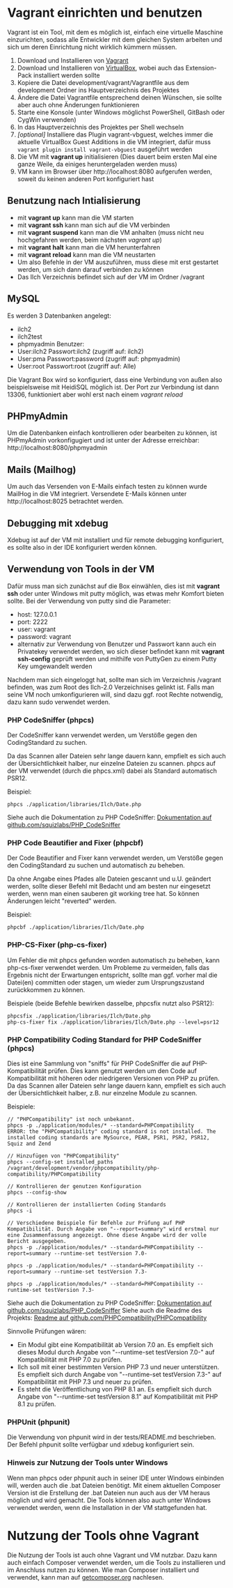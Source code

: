 # Vagrant einrichten und benutzen

Vagrant ist ein Tool, mit dem es möglich ist, einfach eine virtuelle Maschine einzurichten,
sodass alle Entwickler mit dem gleichen System arbeiten und sich um deren Einrichtung nicht wirklich kümmern müssen.

1. Download und Installieren von [Vagrant](http://www.vagrantup.com) 
2. Download und Installieren von [VirtualBox](https://www.virtualbox.org/wiki/Downloads), wobei auch das Extension-Pack installiert werden sollte
3. Kopiere die Datei development/vagrant/Vagrantfile aus dem development Ordner ins Hauptverzeichnis des Projektes
4. Ändere die Datei Vagrantfile entsprechend deinen Wünschen, sie sollte aber auch ohne Änderungen funktionieren
5. Starte eine Konsole (unter Windows möglichst PowerShell, GitBash oder CygWin verwenden)
6. In das Hauptverzeichnis des Projektes per Shell wechseln
7. _[optional]_ Installiere das Plugin vagrant-vbguest, welches immer die aktuelle VirtualBox Guest Additions in die VM integriert, 
   dafür muss `vagrant plugin install vagrant-vbguest` ausgeführt werden
8. Die VM mit __vagrant up__ initialisieren (Dies dauert beim ersten Mal eine ganze Weile, da einiges heruntergeladen werden muss)
9. VM kann im Browser über http://localhost:8080 aufgerufen werden, soweit du keinen anderen Port konfiguriert hast

## Benutzung nach Intialisierung

* mit __vagrant up__ kann man die VM starten
* mit __vagrant ssh__ kann man sich auf die VM verbinden
* mit __vagrant suspend__ kann man die VM anhalten (muss nicht neu hochgefahren werden, beim nächsten *vagrant up*)
* mit __vagrant halt__ kann man die VM herunterfahren
* mit __vagrant reload__ kann man die VM neustarten
* Um also Befehle in der VM auszuführen, muss diese mit erst gestartet werden, um sich dann darauf verbinden zu können
* Das Ilch Verzeichnis befindet sich auf der VM im Ordner /vagrant

## MySQL
Es werden 3 Datenbanken angelegt: 
- ilch2
- ilch2test
- phpmyadmin
Benutzer:
- User:ilch2 Passwort:ilch2 (zugriff auf: ilch2)
- User:pma Passwort:password (zugriff auf: phpmyadmin)
- User:root Passwort:root (zugriff auf: Alle)

Die Vagrant Box wird so konfiguriert, dass eine Verbindung von außen also beispielsweise mit HeidiSQL möglich ist.
Der Port zur Verbindung ist dann 13306, funktioniert aber wohl erst nach einem *vagrant reload*

## PHPmyAdmin
Um die Datenbanken einfach kontrollieren oder bearbeiten zu können, ist PHPmyAdmin vorkonfigugiert und ist unter der Adresse erreichbar:
http://localhost:8080/phpmyadmin

## Mails (Mailhog)
Um auch das Versenden von E-Mails einfach testen zu können wurde MailHog in die VM integriert.
Versendete E-Mails können unter http://localhost:8025 betrachtet werden.

## Debugging mit xdebug
Xdebug ist auf der VM mit installiert und für remote debugging konfiguriert, es sollte also in der IDE konfiguriert werden können.

## Verwendung von Tools in der VM
Dafür muss man sich zunächst auf die Box einwählen, dies ist mit __vagrant ssh__ oder unter Windows mit putty möglich,
was etwas mehr Komfort bieten sollte. Bei der Verwendung von putty sind die Parameter:

* host: 127.0.0.1
* port: 2222
* user: vagrant
* password: vagrant
* alternativ zur Verwendung von Benutzer und Passwort kann auch ein Privatekey verwendet werden,
  wo sich dieser befindet kann mit __vagrant ssh-config__ geprüft werden und mithilfe von PuttyGen zu einem Putty Key umgewandelt werden

Nachdem man sich eingeloggt hat, sollte man sich im Verzeichnis /vagrant befinden, was zum Root des Ilch-2.0 Verzeichnises
gelinkt ist.
Falls man seine VM noch umkonfigurieren will, sind dazu ggf. root Rechte notwendig, dazu kann sudo verwendet werden.

### PHP CodeSniffer (phpcs)
Der CodeSniffer kann verwendet werden, um Verstöße gegen den CodingStandard zu suchen.

Da das Scannen aller Dateien sehr lange dauern kann, empfielt es sich auch der Übersichtlichkeit halber, nur einzelne Dateien zu scannen.
phpcs auf der VM verwendet (durch die phpcs.xml) dabei als Standard automatisch PSR12. 

Beispiel:
```
phpcs ./application/libraries/Ilch/Date.php
```

Siehe auch die Dokumentation zu PHP CodeSniffer: [Dokumentation auf github.com/squizlabs/PHP_CodeSniffer](https://github.com/squizlabs/PHP_CodeSniffer/wiki)
### PHP Code Beautifier and Fixer (phpcbf)
Der Code Beautifier and Fixer kann verwendet werden, um Verstöße gegen den CodingStandard zu suchen und automatisch zu beheben.

Da ohne Angabe eines Pfades alle Dateien gescannt und u.U. geändert werden,
sollte dieser Befehl mit Bedacht und am besten nur eingesetzt werden, wenn man einen sauberen git working tree hat.
So können Änderungen leicht "reverted" werden.

Beispiel:
```
phpcbf ./application/libraries/Ilch/Date.php
```

### PHP-CS-Fixer (php-cs-fixer)
Um Fehler die mit phpcs gefunden worden automatisch zu beheben, kann php-cs-fixer verwendet werden.
Um Probleme zu vermeiden, falls das Ergebnis nicht der Erwartungen entspricht, sollte man ggf. vorher mal die Datei(en)
committen oder stagen, um wieder zum Ursprungszustand zurückkommen zu können.

Beispiele (beide Befehle bewirken dasselbe, phpcsfix nutzt also PSR12):
```
phpcsfix ./application/libraries/Ilch/Date.php
php-cs-fixer fix ./application/libraries/Ilch/Date.php --level=psr12
```

### PHP Compatibility Coding Standard for PHP CodeSniffer (phpcs)
Dies ist eine Sammlung von "sniffs" für PHP CodeSniffer die auf PHP-Kompatibilität prüfen. Dies kann genutzt werden um den Code auf Kompatibilität mit höheren oder niedrigeren Versionen von PHP zu prüfen.
Da das Scannen aller Dateien sehr lange dauern kann, empfielt es sich auch der Übersichtlichkeit halber, z.B. nur einzelne Module zu scannen.

Beispiele:
```
// "PHPCompatibility" ist noch unbekannt.
phpcs -p ./application/modules/* --standard=PHPCompatibility
ERROR: the "PHPCompatibility" coding standard is not installed. The installed coding standards are MySource, PEAR, PSR1, PSR2, PSR12, Squiz and Zend

// Hinzufügen von "PHPCompatibility"
phpcs --config-set installed_paths /vagrant/development/vendor/phpcompatibility/php-compatibility/PHPCompatibility

// Kontrollieren der genutzen Konfiguration
phpcs --config-show

// Kontrollieren der installierten Coding Standards
phpcs -i

// Verschiedene Beispiele für Befehle zur Prüfung auf PHP Kompatibilität. Durch Angabe von "--report=summary" wird erstmal nur eine Zusammenfassung angezeigt. Ohne diese Angabe wird der volle Bericht ausgegeben.
phpcs -p ./application/modules/* --standard=PHPCompatibility --report=summary --runtime-set testVersion 7.0-

phpcs -p ./application/modules/* --standard=PHPCompatibility --report=summary --runtime-set testVersion 7.3-

phpcs -p ./application/modules/* --standard=PHPCompatibility --runtime-set testVersion 7.3-
```

Siehe auch die Dokumentation zu PHP CodeSniffer: [Dokumentation auf github.com/squizlabs/PHP_CodeSniffer](https://github.com/squizlabs/PHP_CodeSniffer/wiki)
Siehe auch die Readme des Projekts: [Readme auf github.com/PHPCompatibility/PHPCompatibility](https://github.com/PHPCompatibility/PHPCompatibility/blob/develop/README.md)

Sinnvolle Prüfungen wären:
* Ein Modul gibt eine Kompatibilität ab Version 7.0 an. Es empfielt sich dieses Modul durch Angabe von "--runtime-set testVersion 7.0-" auf Kompatibilität mit PHP 7.0 zu prüfen.
* Ilch soll mit einer bestimmten Version PHP 7.3 und neuer unterstützen. Es empfielt sich durch Angabe von "--runtime-set testVersion 7.3-" auf Kompatibilität mit PHP 7.3 und neuer zu prüfen.
* Es steht die Veröffentlichung von PHP 8.1 an. Es empfielt sich durch Angabe von "--runtime-set testVersion 8.1" auf Kompatibilität mit PHP 8.1 zu prüfen.

### PHPUnit (phpunit)
Die Verwendung von phpunit wird in der tests/README.md beschrieben.
Der Befehl phpunit sollte verfügbar und xdebug konfiguriert sein.


### Hinweis zur Nutzung der Tools unter Windows
Wenn man phpcs oder phpunit auch in seiner IDE unter Windows einbinden will, werden auch die .bat Dateien benötigt.
Mit einem aktuellen Composer Version ist die Erstellung der .bat Dateien nun auch aus der VM heraus möglich und wird gemacht.
Die Tools können also auch unter Windows verwendet werden, wenn die Installation in der VM stattgefunden hat.

# Nutzung der Tools ohne Vagrant
Die Nutzung der Tools ist auch ohne Vagrant und VM nutzbar. Dazu kann auch einfach Composer verwendet werden,
um die Tools zu installieren und im Anschluss nutzen zu können. Wie man Composer installiert und verwendet,
kann man auf [getcomposer.org](http://www.getcomposer.org) nachlesen.
